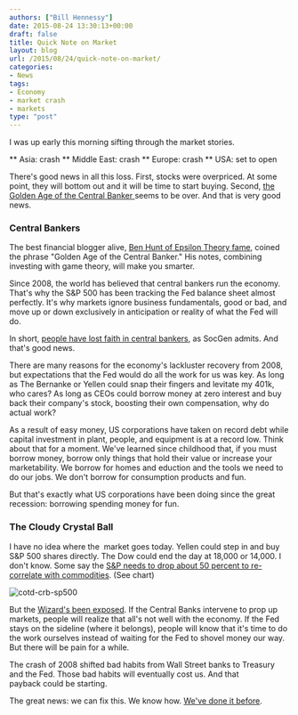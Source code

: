 ```yaml
---
authors: ["Bill Hennessy"]
date: 2015-08-24 13:30:13+00:00
draft: false
title: Quick Note on Market
layout: blog
url: /2015/08/24/quick-note-on-market/
categories:
- News
tags:
- Economy
- market crash
- markets
type: "post"
---
```


I was up early this morning sifting through the market stories.




** Asia: crash
** Middle East: crash
** Europe: crash
** USA: set to open


There's good news in all this loss. First, stocks were overpriced. At some point, they will bottom out and it will be time to start buying. Second, [the Golden Age of the Central Banker ](https://www.salientpartners.com/epsilontheory/post/2015/01/12/Catch-22)seems to be over. And that is very good news.



### Central Bankers



The best financial blogger alive, [Ben Hunt of Epsilon Theory fame](https://www.salientpartners.com/epsilontheory/), coined the phrase "Golden Age of the Central Banker." His notes, combining investing with game theory, will make you smarter.

Since 2008, the world has believed that central bankers run the economy. That's why the S&P 500 has been tracking the Fed balance sheet almost perfectly. It's why markets ignore business fundamentals, good or bad, and move up or down exclusively in anticipation or reality of what the Fed will do.

In short, [people have lost faith in central bankers](https://www.zerohedge.com/news/2015-08-23/socgen-markets-have-lost-faith-monetary-policies), as SocGen admits. And that's good news.

There are many reasons for the economy's lackluster recovery from 2008, but expectations that the Fed would do all the work for us was key. As long as The Bernanke or Yellen could snap their fingers and levitate my 401k, who cares? As long as CEOs could borrow money at zero interest and buy back their company's stock, boosting their own compensation, why do actual work?

As a result of easy money, US corporations have taken on record debt while capital investment in plant, people, and equipment is at a record low. Think about that for a moment. We've learned since childhood that, if you must borrow money, borrow only things that hold their value or increase your marketability. We borrow for homes and eduction and the tools we need to do our jobs. We don't borrow for consumption products and fun.

But that's exactly what US corporations have been doing since the great recession: borrowing spending money for fun.



### The Cloudy Crystal Ball



I have no idea where the  market goes today. Yellen could step in and buy S&P 500 shares directly. The Dow could end the day at 18,000 or 14,000. I don't know. Some say the [S&P needs to drop about 50 percent to re-correlate with commodities](https://www.businessinsider.com/commodity-prices-and-equities-re-correlating-the-danger-2015-8). (See chart)

![cotd-crb-sp500](https://hennessysview.com/wp-content/uploads/2015/08/cotd-crb-sp500-300x225.png)


But the [Wizard's been exposed](https://www.zerohedge.com/news/2015-08-24/deutsche-bank-sums-it-fragility-artificially-manipulated-financial-system-was-finall). If the Central Banks intervene to prop up markets, people will realize that all's not well with the economy. If the Fed stays on the sideline (where it belongs), people will know that it's time to do the work ourselves instead of waiting for the Fed to shovel money our way. But there will be pain for a while.

The crash of 2008 shifted bad habits from Wall Street banks to Treasury and the Fed. Those bad habits will eventually cost us. And that payback could be starting.

The great news: we can fix this. We know how. [We've done it before](https://hennessysview.com/2008/01/07/morning-in-america/).

